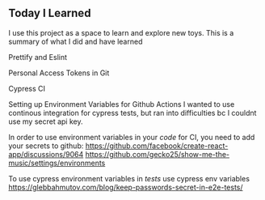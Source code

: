 ## Today I Learned

I use this project as a space to learn and explore new toys. This is a summary of what I did and have learned

Prettify and Eslint

Personal Access Tokens in Git

Cypress CI

Setting up Environment Variables for Github Actions
I wanted to use continous integration for cypress tests, but ran into difficulties bc I couldnt use my secret api key.

In order to use environment variables in your _code_ for CI, you need to add your secrets to github:
https://github.com/facebook/create-react-app/discussions/9064
https://github.com/gecko25/show-me-the-music/settings/environments

To use cypress environment variables in _tests_ use cypress env variables
https://glebbahmutov.com/blog/keep-passwords-secret-in-e2e-tests/

